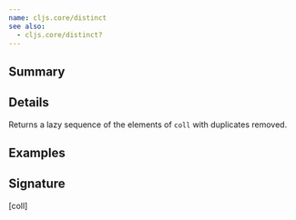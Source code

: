 ```yaml
---
name: cljs.core/distinct
see also:
  - cljs.core/distinct?
---
```


## Summary

## Details

Returns a lazy sequence of the elements of `coll` with duplicates removed.

## Examples

## Signature
[coll]
